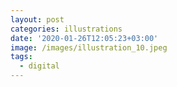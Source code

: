 ```yaml
---
layout: post
categories: illustrations
date: '2020-01-26T12:05:23+03:00'
image: /images/illustration_10.jpeg
tags:
  - digital
---
```

